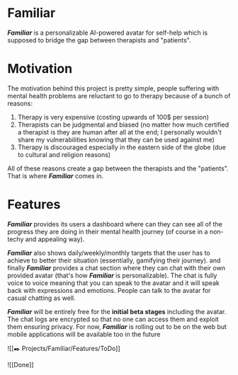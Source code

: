 # Familiar
_**Familiar**_ is a personalizable AI-powered avatar for self-help which is supposed to bridge the gap between therapists and "patients".
# Motivation
The motivation behind this project is pretty simple, people suffering with mental health problems are reluctant to go to therapy because of a bunch of reasons:

1. Therapy is very expensive (costing upwards of 100$ per session)
2. Therapists can be judgmental and biased (no matter how much certified a therapist is they are human after all at the end; I personally wouldn't share my vulnerabilities knowing that they can be used against me)
3. Therapy is discouraged especially in the eastern side of the globe (due to cultural and religion reasons)

All of these reasons create a gap between the therapists and the "patients". That is where _**Familiar**_ comes in.

# Features
_**Familiar**_ provides its users a dashboard where can they can see all of the progress they are doing in their mental health journey (of course in a non-techy and appealing way).

_**Familiar**_ also shows daily/weekly/monthly targets that the user has to achieve to better their situation (essentially, gamifying their journey). and finally _**Familiar**_ provides a chat section where they can chat with their own provided avatar (that's how _**Familiar**_ is personalizable). The chat is fully voice to voice meaning that you can speak to the avatar and it will speak back with expressions and emotions. People can talk to the avatar for casual chatting as well.

_**Familiar**_ will be entirely free for the **initial beta stages** including the avatar. The chat logs are encrypted so that no one can access them and exploit them ensuring privacy. For now, _**Familiar**_ is rolling out to be on the web but mobile applications will be available too in the future

![[✒️ Projects/Familiar/Features/ToDo]]

![[Done]]

